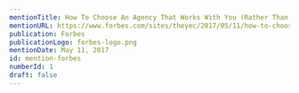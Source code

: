 ```yaml
---
mentionTitle: How To Choose An Agency That Works With You (Rather Than For You)
mentionURL: https://www.forbes.com/sites/theyec/2017/05/11/how-to-choose-an-agency-that-works-with-you-rather-than-for-you/
publication: Forbes
publicationLogo: forbes-logo.png
mentionDate: May 11, 2017
id: mention-forbes
numberId: 1
draft: false
---
```

